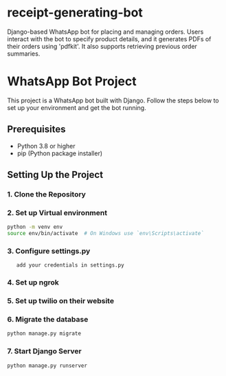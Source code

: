 # receipt-generating-bot
 Django-based WhatsApp bot for placing and managing orders. Users interact with the bot to specify product details, and it generates PDFs of their orders using 'pdfkit'. It also supports retrieving previous order summaries.
# WhatsApp Bot Project

This project is a WhatsApp bot built with Django. Follow the steps below to set up your environment and get the bot running.

## Prerequisites

- Python 3.8 or higher
- pip (Python package installer)

## Setting Up the Project

### 1. Clone the Repository

### 2. Set up Virtual environment
```bash
python -m venv env
source env/bin/activate  # On Windows use `env\Scripts\activate`

```
### 3. Configure settings.py
       add your credentials in settings.py

### 4. Set up ngrok

### 5. Set up twilio on their website

### 6. Migrate the database
```bash
python manage.py migrate
```
### 7. Start Django Server
```bash
python manage.py runserver
```
